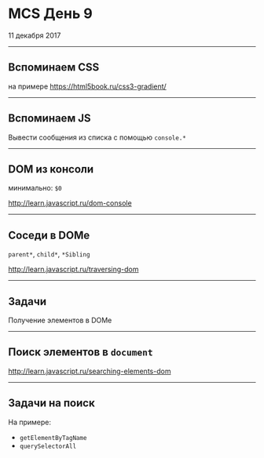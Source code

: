 # MCS День 9
11 декабря 2017

---
## Вспоминаем CSS
на примере https://html5book.ru/css3-gradient/

---
## Вспоминаем JS
Вывести сообщения из списка с помощью `console.*`

---
## DOM из консоли
минимально: `$0`

http://learn.javascript.ru/dom-console

---
## Соседи в DOMе
`parent*`, `child*`, `*Sibling`

http://learn.javascript.ru/traversing-dom

---
## Задачи
Получение элементов в DOMе

---
## Поиск элементов в `document`
http://learn.javascript.ru/searching-elements-dom

---
## Задачи на поиск
На примере:
 - `getElementByTagName` 
 - `querySelectorAll`
 
